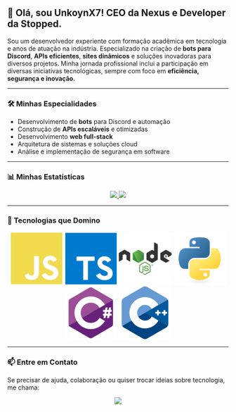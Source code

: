 ## 👋 Olá, sou UnkoynX7! CEO da Nexus e Developer da Stopped.

Sou um desenvolvedor experiente com formação acadêmica em tecnologia e anos de atuação na indústria. Especializado na criação de **bots para Discord**, **APIs eficientes**, **sites dinâmicos** e soluções inovadoras para diversos projetos. Minha jornada profissional inclui a participação em diversas iniciativas tecnológicas, sempre com foco em **eficiência, segurança e inovação**.

---

### 🛠️ **Minhas Especialidades**
- Desenvolvimento de **bots** para Discord e automação
- Construção de **APIs escaláveis** e otimizadas
- Desenvolvimento **web full-stack**
- Arquitetura de sistemas e soluções cloud
- Análise e implementação de segurança em software

---

### 📊 **Minhas Estatísticas**
<p align="center">
  <a href="https://github.com/UnkoynX777">
    <img height="160em" src="https://github-readme-stats.vercel.app/api?username=unkoynx777&show_icons=true&theme=tokyonight&include_all_commits=true&count_private=true"/>
  </a>
  <a href="https://github.com/UnkoynX777">
    <img height="160em" src="https://github-readme-stats.vercel.app/api/top-langs/?username=unkoynx777&layout=compact&langs_count=6&theme=tokyonight"/>
  </a>
</p>

---

### 🚀 **Tecnologias que Domino**
<p align="center">
  <img src="https://raw.githubusercontent.com/devicons/devicon/master/icons/javascript/javascript-plain.svg" width="120" alt="JavaScript">
  <img src="https://raw.githubusercontent.com/devicons/devicon/master/icons/typescript/typescript-plain.svg" width="120" alt="TypeScript">
  <img src="https://raw.githubusercontent.com/devicons/devicon/master/icons/nodejs/nodejs-original-wordmark.svg" width="120" alt="Node.js">
  <img src="https://raw.githubusercontent.com/devicons/devicon/master/icons/python/python-original.svg" width="120" alt="Python">
  <img src="https://raw.githubusercontent.com/devicons/devicon/master/icons/csharp/csharp-original.svg" width="120" alt="C#">
  <img src="https://github.com/devicons/devicon/blob/master/icons/cplusplus/cplusplus-original.svg" width="120" alt="C++">
</p>

---

### 📫 **Entre em Contato**
Se precisar de ajuda, colaboração ou quiser trocar ideias sobre tecnologia, me chama:
<p align="center">
  <a href="https://discordlookup.com/user/1130622937087627426" target="_blank"><img src="https://img.shields.io/badge/Discord-7289DA?style=for-the-badge&logo=discord&logoColor=white"></a>
</p>
